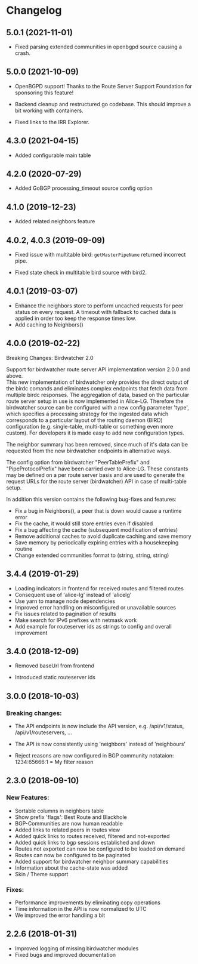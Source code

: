
# Changelog

## 5.0.1 (2021-11-01)

* Fixed parsing extended communities in openbgpd source causing a crash.

## 5.0.0 (2021-10-09)

* OpenBGPD support! Thanks to the Route Server Support Foundation
  for sponsoring this feature!

* Backend cleanup and restructured go codebase.
  This should improve a bit working with containers.

* Fixed links to the IRR Explorer.

## 4.3.0 (2021-04-15)

* Added configurable main table

## 4.2.0 (2020-07-29)

* Added GoBGP processing_timeout source config option

## 4.1.0 (2019-12-23)

* Added related neighbors feature

## 4.0.2, 4.0.3 (2019-09-09)

* Fixed issue with multitable bird: `getMasterPipeName` returned incorrect
  pipe.

* Fixed state check in multitable bird source with bird2.

## 4.0.1 (2019-03-07)

* Enhance the neighbors store to perform uncached requests for peer status
  on every request. A timeout with fallback to cached data is applied in order
  too keep the response times low.
* Add caching to Neighbors()

## 4.0.0 (2019-02-22)

Breaking Changes: Birdwatcher 2.0

Support for birdwatcher route server API implementation version 2.0.0 and above.  
This new implementation of birdwatcher only provides the direct output of the
birdc comands and eliminates complex endpoints that fetch data from multiple
birdc responses. The aggregation of data, based on the particular route server
setup in use is now implemented in Alice-LG.
Therefore the birdwatcher source can be configured with a new config parameter
'type', which specifies a processing strategy for the ingested data which
corresponds to a particular layout of the routing daemon (BIRD) configuration
(e.g. single-table, multi-table or something even more custom). For developers
it is made easy to add new configuration types.

The neighbor summary has been removed, since much of it's data can be requested
from the new birdwatcher endpoints in alternative ways.

The config option from birdwatcher "PeerTablePrefix" and "PipeProtocolPrefix"
have been carried over to Alice-LG. These constants may be defined on a
per route server basis and are used to generate the request URLs for the
route server (birdwatcher) API in case of multi-table setup.

In addition this version contains the following bug-fixes and features:
* Fix a bug in Neighbors(), a peer that is down would cause a runtime error
* Fix the cache, it would still store entries even if disabled
* Fix a bug affecting the cache (subsequent modification of entries)
* Remove additional caches to avoid duplicate caching and save memory
* Save memory by periodically expiring entries with a housekeeping routine
* Change extended communities format to (string, string, string)

## 3.4.4 (2019-01-29)

* Loading indicators in frontend for received routes and filtered routes
* Consequent use of 'alice-lg' instead of 'alicelg'
* Use yarn to manage node dependencies
* Improved error handling on misconfigured or unavailable sources
* Fix issues related to pagination of results
* Make search for IPv6 prefixes with netmask work
* Add example for routeserver ids as strings to config and overall improvement

## 3.4.0 (2018-12-09)

* Removed baseUrl from frontend

* Introduced static routeserver ids


## 3.0.0 (2018-10-03)

### Breaking changes:

* The API endpoints is now include the API version,
  e.g. /api/v1/status, /api/v1/routeservers, ...

* The API is now consistently using 'neighbors' instead of 'neighbours'

* Reject reasons are now configured in BGP community
  notataion: 1234:65666:1 = My filter reason


## 2.3.0 (2018-09-10)

### New Features:

* Sortable columns in neighbors table
* Show prefix 'flags': Best Route and Blackhole
* BGP-Communities are now human readable
* Added links to related peers in routes view
* Added quick links to routes received, filtered and not-exported
* Added quick links to bgp sessions established and down
* Routes not exported can now be configured to be loaded on demand
* Routes can now be configured to be paginated
* Added support for birdwatcher neighbor summary capabilities
* Information about the cache-state was added
* Skin / Theme support

### Fixes:

* Performance improvements by eliminating copy operations
* Time information in the API is now normalized to UTC
* We improved the error handling a bit


## 2.2.6 (2018-01-31)

* Improved logging of missing birdwatcher modules
* Fixed bugs and improved documentation
